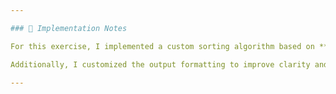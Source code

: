 ```yaml
---

### 🧠 Implementation Notes

For this exercise, I implemented a custom sorting algorithm based on **Ford–Johnson merge-insertion sort**, integrating the **Jacobsthal sequence** to optimize the binary insertion process. This hybrid approach enhances performance while maintaining compliance with the constraints of the exercise.

Additionally, I customized the output formatting to improve clarity and assist with the evaluation process. To support a thorough and automated review, I also developed a **Bash script** that tests a wide range of scenarios—including valid inputs, edge cases, and error conditions—ensuring the robustness and correctness of the program.

---
```


